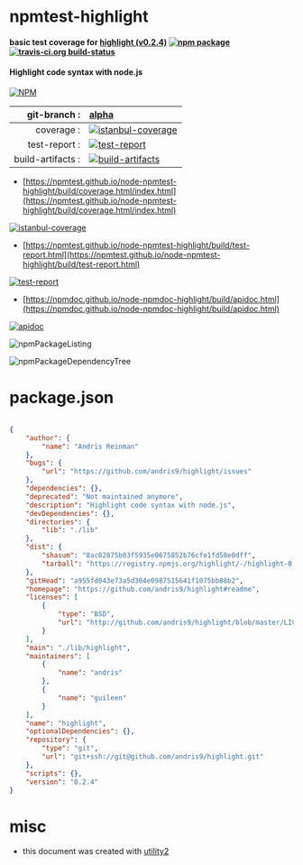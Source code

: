 # npmtest-highlight

#### basic test coverage for  [highlight (v0.2.4)](https://github.com/andris9/highlight#readme)  [![npm package](https://img.shields.io/npm/v/npmtest-highlight.svg?style=flat-square)](https://www.npmjs.org/package/npmtest-highlight) [![travis-ci.org build-status](https://api.travis-ci.org/npmtest/node-npmtest-highlight.svg)](https://travis-ci.org/npmtest/node-npmtest-highlight)

#### Highlight code syntax with node.js

[![NPM](https://nodei.co/npm/highlight.png?downloads=true&downloadRank=true&stars=true)](https://www.npmjs.com/package/highlight)

| git-branch : | [alpha](https://github.com/npmtest/node-npmtest-highlight/tree/alpha)|
|--:|:--|
| coverage : | [![istanbul-coverage](https://npmtest.github.io/node-npmtest-highlight/build/coverage.badge.svg)](https://npmtest.github.io/node-npmtest-highlight/build/coverage.html/index.html)|
| test-report : | [![test-report](https://npmtest.github.io/node-npmtest-highlight/build/test-report.badge.svg)](https://npmtest.github.io/node-npmtest-highlight/build/test-report.html)|
| build-artifacts : | [![build-artifacts](https://npmtest.github.io/node-npmtest-highlight/glyphicons_144_folder_open.png)](https://github.com/npmtest/node-npmtest-highlight/tree/gh-pages/build)|

- [https://npmtest.github.io/node-npmtest-highlight/build/coverage.html/index.html](https://npmtest.github.io/node-npmtest-highlight/build/coverage.html/index.html)

[![istanbul-coverage](https://npmtest.github.io/node-npmtest-highlight/build/screenCapture.buildCi.browser.%252Ftmp%252Fbuild%252Fcoverage.lib.html.png)](https://npmtest.github.io/node-npmtest-highlight/build/coverage.html/index.html)

- [https://npmtest.github.io/node-npmtest-highlight/build/test-report.html](https://npmtest.github.io/node-npmtest-highlight/build/test-report.html)

[![test-report](https://npmtest.github.io/node-npmtest-highlight/build/screenCapture.buildCi.browser.%252Ftmp%252Fbuild%252Ftest-report.html.png)](https://npmtest.github.io/node-npmtest-highlight/build/test-report.html)

- [https://npmdoc.github.io/node-npmdoc-highlight/build/apidoc.html](https://npmdoc.github.io/node-npmdoc-highlight/build/apidoc.html)

[![apidoc](https://npmdoc.github.io/node-npmdoc-highlight/build/screenCapture.buildCi.browser.%252Ftmp%252Fbuild%252Fapidoc.html.png)](https://npmdoc.github.io/node-npmdoc-highlight/build/apidoc.html)

![npmPackageListing](https://npmtest.github.io/node-npmtest-highlight/build/screenCapture.npmPackageListing.svg)

![npmPackageDependencyTree](https://npmtest.github.io/node-npmtest-highlight/build/screenCapture.npmPackageDependencyTree.svg)



# package.json

```json

{
    "author": {
        "name": "Andris Reinman"
    },
    "bugs": {
        "url": "https://github.com/andris9/highlight/issues"
    },
    "dependencies": {},
    "deprecated": "Not maintained anymore",
    "description": "Highlight code syntax with node.js",
    "devDependencies": {},
    "directories": {
        "lib": "./lib"
    },
    "dist": {
        "shasum": "8ac02875b03f5935e0675852b76cfe1fd58e0dff",
        "tarball": "https://registry.npmjs.org/highlight/-/highlight-0.2.4.tgz"
    },
    "gitHead": "a955fd043e73a5d304e0987515641f1075bb88b2",
    "homepage": "https://github.com/andris9/highlight#readme",
    "licenses": [
        {
            "type": "BSD",
            "url": "http://github.com/andris9/highlight/blob/master/LICENSE"
        }
    ],
    "main": "./lib/highlight",
    "maintainers": [
        {
            "name": "andris"
        },
        {
            "name": "guileen"
        }
    ],
    "name": "highlight",
    "optionalDependencies": {},
    "repository": {
        "type": "git",
        "url": "git+ssh://git@github.com/andris9/highlight.git"
    },
    "scripts": {},
    "version": "0.2.4"
}
```



# misc
- this document was created with [utility2](https://github.com/kaizhu256/node-utility2)

